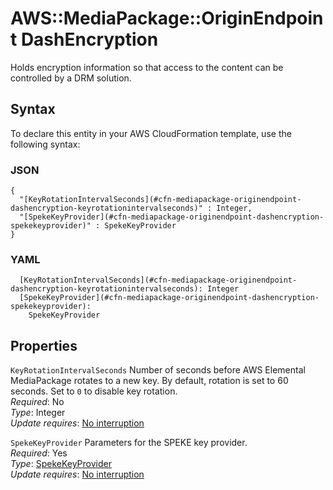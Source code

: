 # AWS::MediaPackage::OriginEndpoint DashEncryption<a name="aws-properties-mediapackage-originendpoint-dashencryption"></a>

Holds encryption information so that access to the content can be controlled by a DRM solution\.

## Syntax<a name="aws-properties-mediapackage-originendpoint-dashencryption-syntax"></a>

To declare this entity in your AWS CloudFormation template, use the following syntax:

### JSON<a name="aws-properties-mediapackage-originendpoint-dashencryption-syntax.json"></a>

```
{
  "[KeyRotationIntervalSeconds](#cfn-mediapackage-originendpoint-dashencryption-keyrotationintervalseconds)" : Integer,
  "[SpekeKeyProvider](#cfn-mediapackage-originendpoint-dashencryption-spekekeyprovider)" : SpekeKeyProvider
}
```

### YAML<a name="aws-properties-mediapackage-originendpoint-dashencryption-syntax.yaml"></a>

```
  [KeyRotationIntervalSeconds](#cfn-mediapackage-originendpoint-dashencryption-keyrotationintervalseconds): Integer
  [SpekeKeyProvider](#cfn-mediapackage-originendpoint-dashencryption-spekekeyprovider): 
    SpekeKeyProvider
```

## Properties<a name="aws-properties-mediapackage-originendpoint-dashencryption-properties"></a>

`KeyRotationIntervalSeconds`  <a name="cfn-mediapackage-originendpoint-dashencryption-keyrotationintervalseconds"></a>
Number of seconds before AWS Elemental MediaPackage rotates to a new key\. By default, rotation is set to 60 seconds\. Set to `0` to disable key rotation\.  
*Required*: No  
*Type*: Integer  
*Update requires*: [No interruption](https://docs.aws.amazon.com/AWSCloudFormation/latest/UserGuide/using-cfn-updating-stacks-update-behaviors.html#update-no-interrupt)

`SpekeKeyProvider`  <a name="cfn-mediapackage-originendpoint-dashencryption-spekekeyprovider"></a>
Parameters for the SPEKE key provider\.  
*Required*: Yes  
*Type*: [SpekeKeyProvider](aws-properties-mediapackage-originendpoint-spekekeyprovider.md)  
*Update requires*: [No interruption](https://docs.aws.amazon.com/AWSCloudFormation/latest/UserGuide/using-cfn-updating-stacks-update-behaviors.html#update-no-interrupt)